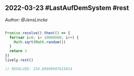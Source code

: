 ## 2022-03-23 #LastAufDemSystem #rest
*Author: @JensLincke*

```javascript

Promise.resolve().then(() => {
  for(var i=0; i< 10000000; i++) {
    Math.sqrt(Math.random())
  }
  return 3
})
lively.rest()

// RESOLVED: 254.89999997615814

```

